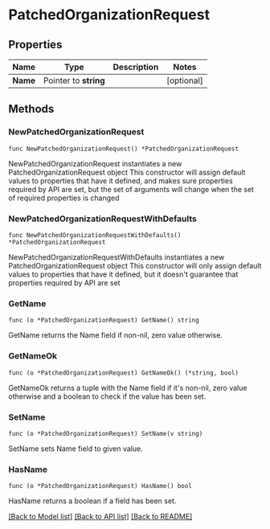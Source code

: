 # PatchedOrganizationRequest

## Properties

Name | Type | Description | Notes
------------ | ------------- | ------------- | -------------
**Name** | Pointer to **string** |  | [optional] 

## Methods

### NewPatchedOrganizationRequest

`func NewPatchedOrganizationRequest() *PatchedOrganizationRequest`

NewPatchedOrganizationRequest instantiates a new PatchedOrganizationRequest object
This constructor will assign default values to properties that have it defined,
and makes sure properties required by API are set, but the set of arguments
will change when the set of required properties is changed

### NewPatchedOrganizationRequestWithDefaults

`func NewPatchedOrganizationRequestWithDefaults() *PatchedOrganizationRequest`

NewPatchedOrganizationRequestWithDefaults instantiates a new PatchedOrganizationRequest object
This constructor will only assign default values to properties that have it defined,
but it doesn't guarantee that properties required by API are set

### GetName

`func (o *PatchedOrganizationRequest) GetName() string`

GetName returns the Name field if non-nil, zero value otherwise.

### GetNameOk

`func (o *PatchedOrganizationRequest) GetNameOk() (*string, bool)`

GetNameOk returns a tuple with the Name field if it's non-nil, zero value otherwise
and a boolean to check if the value has been set.

### SetName

`func (o *PatchedOrganizationRequest) SetName(v string)`

SetName sets Name field to given value.

### HasName

`func (o *PatchedOrganizationRequest) HasName() bool`

HasName returns a boolean if a field has been set.


[[Back to Model list]](../README.md#documentation-for-models) [[Back to API list]](../README.md#documentation-for-api-endpoints) [[Back to README]](../README.md)


